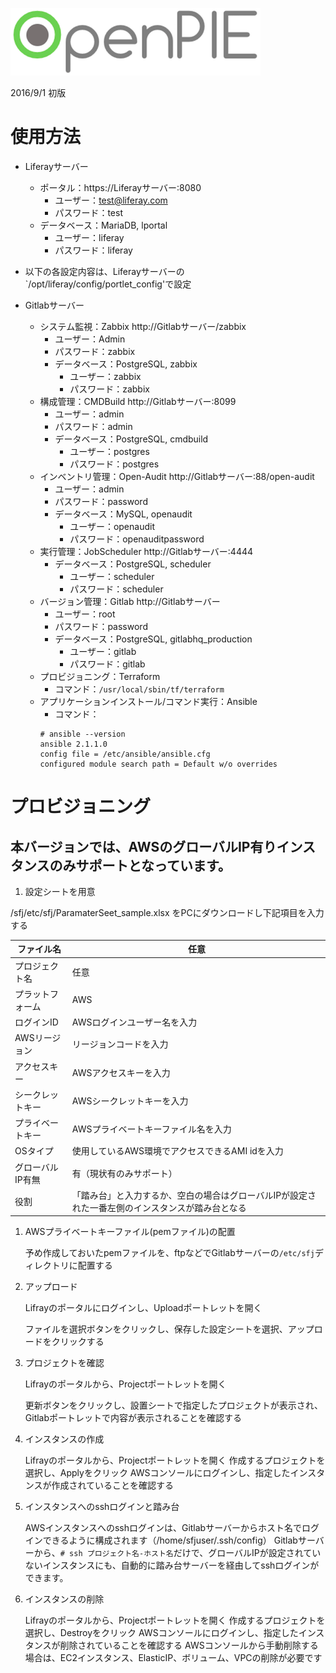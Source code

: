 
![logo](../images/opie_logo.png?raw=true "opie_logo")

2016/9/1 初版
# 使用方法 

- Liferayサーバー
  - ポータル：https://Liferayサーバー:8080
    - ユーザー：test@liferay.com
    - パスワード：test
  - データベース：MariaDB, lportal
    - ユーザー：liferay
    - パスワード：liferay

- 以下の各設定内容は、Liferayサーバーの`/opt/liferay/config/portlet_config'で設定

- Gitlabサーバー
  - システム監視：Zabbix http://Gitlabサーバー/zabbix
      - ユーザー：Admin
      - パスワード：zabbix
    - データベース：PostgreSQL, zabbix
      - ユーザー：zabbix
      - パスワード：zabbix
  - 構成管理：CMDBuild http://Gitlabサーバー:8099
      - ユーザー：admin
      - パスワード：admin
    - データベース：PostgreSQL, cmdbuild
      - ユーザー：postgres
      - パスワード：postgres
  - インベントリ管理：Open-Audit http://Gitlabサーバー:88/open-audit
      - ユーザー：admin
      - パスワード：password
    - データベース：MySQL, openaudit
      - ユーザー：openaudit
      - パスワード：openauditpassword
  - 実行管理：JobScheduler http://Gitlabサーバー:4444
    - データベース：PostgreSQL, scheduler
      - ユーザー：scheduler
      - パスワード：scheduler
  - バージョン管理：Gitlab http://Gitlabサーバー
      - ユーザー：root
      - パスワード：password
    - データベース：PostgreSQL, gitlabhq_production
      - ユーザー：gitlab
      - パスワード：gitlab
  - プロビジョニング：Terraform
      - コマンド：`/usr/local/sbin/tf/terraform`
  - アプリケーションインストール/コマンド実行：Ansible
      - コマンド：
      ```
      # ansible --version
      ansible 2.1.1.0
      config file = /etc/ansible/ansible.cfg
      configured module search path = Default w/o overrides
      ```

# プロビジョニング

## 本バージョンでは、AWSのグローバルIP有りインスタンスのみサポートとなっています。

1. 設定シートを用意

/sfj/etc/sfj/ParamaterSeet_sample.xlsx
をPCにダウンロードし下記項目を入力する

|ファイル名|任意|
|---|---|
|プロジェクト名|任意|
|プラットフォーム|AWS|（現状AWSのみ）		
|ログインID|AWSログインユーザー名を入力|
|AWSリージョン|リージョンコードを入力 |
|アクセスキー|AWSアクセスキーを入力|
|シークレットキー|AWSシークレットキーを入力|
|プライベートキー|AWSプライベートキーファイル名を入力|
|OSタイプ|使用しているAWS環境でアクセスできるAMI idを入力|
|グローバルIP有無|有（現状有のみサポート）|
|役割|「踏み台」と入力するか、空白の場合はグローバルIPが設定された一番左側のインスタンスが踏み台となる|

1. AWSプライベートキーファイル(pemファイル)の配置

   予め作成しておいたpemファイルを、ftpなどでGitlabサーバーの`/etc/sfj`ディレクトリに配置する

1. アップロード

   Lifrayのポータルにログインし、Uploadポートレットを開く

   ファイルを選択ボタンをクリックし、保存した設定シートを選択、アップロードをクリックする

1. プロジェクトを確認

   Lifrayのポータルから、Projectポートレットを開く
   
   更新ボタンをクリックし、設置シートで指定したプロジェクトが表示され、Gitlabポートレットで内容が表示されることを確認する

1. インスタンスの作成

   Lifrayのポータルから、Projectポートレットを開く
   作成するプロジェクトを選択し、Applyをクリック
   AWSコンソールにログインし、指定したインスタンスが作成されていることを確認する

1. インスタンスへのsshログインと踏み台

   AWSインスタンスへのsshログインは、Gitlabサーバーからホスト名でログインできるように構成されます（/home/sfjuser/.ssh/config）
   Gitlabサーバーから、`# ssh プロジェクト名-ホスト名`だけで、グローバルIPが設定されていないインスタンスにも、自動的に踏み台サーバーを経由してsshログインができます。

1. インスタンスの削除

   Lifrayのポータルから、Projectポートレットを開く
   作成するプロジェクトを選択し、Destroyをクリック
   AWSコンソールにログインし、指定したインスタンスが削除されていることを確認する
   AWSコンソールから手動削除する場合は、EC2インスタンス、ElasticIP、ボリューム、VPCの削除が必要です